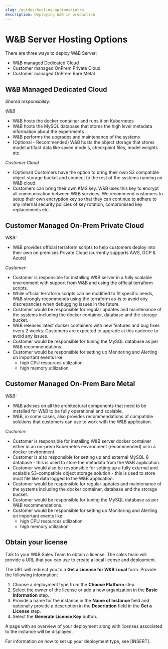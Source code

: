 ```yaml
---
slug: /guides/hosting-options/intro
description: Deploying W&B in production
---
```


# W&B Server Hosting Options

There are three ways to deploy W&B Server:

- W&B managed Dedicated Cloud
- Customer managed OnPrem Private Cloud
- Customer managed OnPrem Bare Metal

## W&B Managed Dedicated Cloud

_Shared responsibility:_

_W&B_

- W&B hosts the docker container and runs it on Kubernetes
- W&B hosts the MySQL database that stores the high level metadata information about the experiments
- W&B performs the upgrades and maintenance of the systems
- (Optional - Recommended) W&B hosts the object storage that stores model artifact data like saved models, checkpoint files, model weights etc.

_Customer Cloud_

- (Optional) Customers have the option to bring their own S3 compatible object storage bucket and connect to the rest of the systems running on W&B cloud.
- Customers can bring their own KMS key. W&B uses this key to encrypt all communication between W&B services. We recommend customers to setup their own encryption key so that they can continue to adhere to any internal security policies of key rotation, compromised key replacements etc.

## Customer Managed On-Prem Private Cloud

_W&B:_

- W&B provides official terraform scripts to help customers deploy into their own on premises Private Cloud (currently supports AWS, GCP & Azure)

_Customer:_

- Customer is responsible for installing W&B server in a fully scalable environment with support from W&B and using the official terraform scripts.
- While official terraform scripts can be modified to fit specific needs, W&B strongly recommends using the terraform as-is to avoid any discrepancies when debugging issues in the future.
- Customer would be responsible for regular updates and maintenance of the systems including the docker container, database and the storage bucket.
- W&B releases latest docker containers with new features and bug fixes every 2 weeks. Customers are expected to upgrade at this cadence to avoid any issues.
- Customer would be responsible for tuning the MySQL database as per W&B recommendations.
- Customer would be responsible for setting up Monitoring and Alerting on important events like:
  - high CPU resources utilization
  - high memory utilization

## Customer Managed On-Prem Bare Metal

_W&B:_

- W&B advises on all the architectural components that need to be installed for W&B to be fully operational and scalable.
- W&B, in some cases, also provides recommendations of compatible solutions that customers can use to work with the W&B application.

_Customer:_

- Customer is responsible for installing W&B server docker container either in an on-prem Kubernetes environment (recommended) or in a docker environment.
- Customer is also responsible for setting up and external MySQL 8 database - this is used to store the metadata from the W&B application.
- Customer would also be responsible for setting up a fully external and scalable S3-compatible object storage solution - this is used to store most file like data logged to the W&B application.
- Customer would be responsible for regular updates and maintenance of the systems including the docker container, database and the storage bucket.
- Customer would be responsible for tuning the MySQL database as per W&B recommendations.
- Customer would be responsible for setting up Monitoring and Alerting on important events like:
  - high CPU resources utilization
  - high memory utilization

## Obtain your license

Talk to your W&B Sales Team to obtain a license. The sales team will provide a URL that you can use to create a local license and deployment.

The URL will redirect you to a **Get a License for W&B Local** form. Provide the following information:

1. Choose a deployment type from the **Choose Platform** step.
2. Select the owner of the license or add a new organization in the **Basic Information** step.
3. Provide a name for the instance in the **Name of Instance** field and optionally provide a description in the **Description** field in the **Get a License** step.
4. Select the **Generate License Key** button.

A page with an overview of your deployment along with licenses associated to the instance will be displayed.

For information on how to set up your deployment type, see [INSERT].
